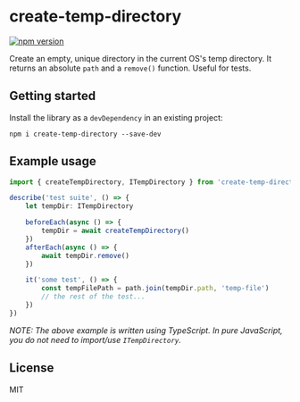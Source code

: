 # create-temp-directory
[![npm version](https://badge.fury.io/js/create-temp-directory.svg)](https://www.npmjs.com/package/create-temp-directory)

Create an empty, unique directory in the current OS's temp directory.
It returns an absolute `path` and a `remove()` function. Useful for tests.

## Getting started

Install the library as a `devDependency` in an existing project:
```
npm i create-temp-directory --save-dev
```

## Example usage

```ts
import { createTempDirectory, ITempDirectory } from 'create-temp-directory'

describe('test suite', () => {
    let tempDir: ITempDirectory

    beforeEach(async () => {
        tempDir = await createTempDirectory()
    })
    afterEach(async () => {
        await tempDir.remove()
    })

    it('some test', () => {
        const tempFilePath = path.join(tempDir.path, 'temp-file')
        // the rest of the test...
    })
})
```

*NOTE: The above example is written using TypeScript. In pure JavaScript, you do not need to import/use `ITempDirectory`.*

## License

MIT
